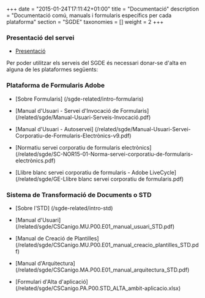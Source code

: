 +++
date        = "2015-01-24T17:11:42+01:00"
title       = "Documentació"
description = "Documentació comú, manuals i formularis específics per cada plataforma"
section     = "SGDE"
taxonomies  = []
weight 		= 2
+++

### Presentació del servei

- [Presentació](/related/sgde/Presentació-SGDE.pdf)

Per poder utilitzar els serveis del SGDE és necessari donar-se d'alta en alguna de les plataformes següents:

###  Plataforma de Formularis Adobe

- [Sobre Formularis] (/sgde-related/intro-formularis)

- [Manual d'Usuari - Servei d'Invocació de Formularis] (/related/sgde/Manual-Usuari-Serveis-Invocació.pdf)
- [Manual d'Usuari - Autoservei] (/related/sgde/Manual-Usuari-Servei-Corporatiu-de-Formularis-Electrònics-v9.pdf)

- [Normatiu servei corporatiu de formularis electrònics] (/related/sgde/SC-NOR15-01-Norma-servei-corporatiu-de-formularis-electrònics.pdf)
- [Llibre blanc servei corporatiu de formularis - Adobe LiveCycle] (/related/sgde/GE-Llibre blanc servei corporatiu de formularis.pdf)

###  Sistema de Transformació de Documents o STD

- [Sobre l'STD] (/sgde-related/intro-std)

- [Manual d'Usuari] (/related/sgde/CSCanigo.MU.P00.E01_manual_usuari_STD.pdf)
- [Manual de Creació de Plantilles] (/related/sgde/CSCanigo.MU.P00.E01_manual_creacio_plantilles_STD.pdf)
- [Manual d'Arquitectura] (/related/sgde/CSCanigo.MA.P00.E01_manual_arquitectura_STD.pdf)

- [Formulari d'Alta d'aplicació] (/related/sgde/CSCanigo.PA.P00.STD_ALTA_ambit-aplicacio.xlsx)
